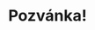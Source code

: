 ---
title: Pozvánka!
address: Milí Matěji a Lucko
pronoun: vás
checkout: mrkněte
rsvp: dejte
rsvp2: dorazíte
rsvp3: chcete
---